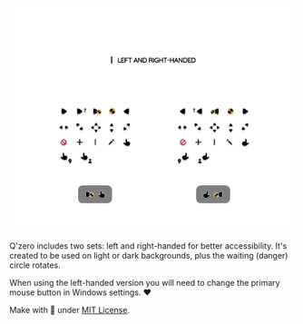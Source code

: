 <p align="center"><picture><img alt="Q'zero Cursor" src="assets/Preview-Page.png"/></picture></p>

Q'zero includes two sets: left and right-handed for better accessibility. It's created to be used on light or dark backgrounds, plus the waiting (danger) circle rotates.

When using the left-handed version you will need to change the primary mouse button in Windows settings. ♥

Make with 🖤 under [MIT License](https://github.com/genesistoxical/qzero-cursor/blob/master/LICENSE).
